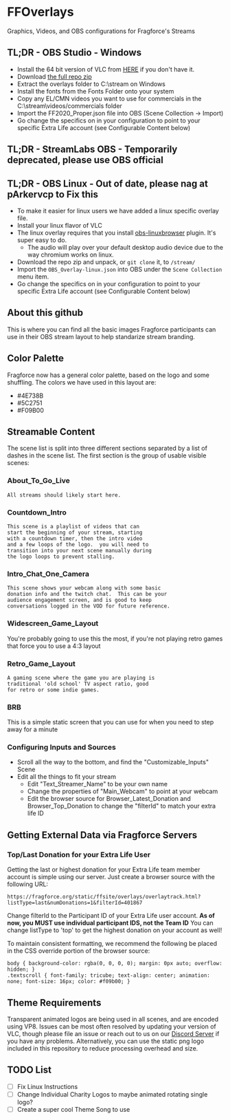 # FFOverlays
Graphics, Videos, and OBS configurations for Fragforce's Streams

## TL;DR - OBS Studio - Windows
* Install the 64 bit version of VLC from [HERE](https://www.videolan.org/vlc/download-windows.html) if you don't have it. 
* Download [the full repo zip](https://github.com/fragforce/FFOverlays/archive/master.zip)
* Extract the overlays folder to C:\stream on Windows
* Install the fonts from the Fonts Folder onto your system
* Copy any EL/CMN videos you want to use for commercials in the C:\stream\videos/commercials folder
* Import the FF2020_Proper.json file into OBS (Scene Collection -> Import)
* Go change the specifics on in your configuration to point to your specific Extra Life account (see Configurable Content below)

## TL;DR - StreamLabs OBS - Temporarily deprecated, please use OBS official

## TL;DR - OBS Linux - Out of date, please nag at pArkervcp to Fix this
* To make it easier for linux users we have added a linux specific overlay file.
* Install your linux flavor of VLC
* The linux overlay requires that you install [obs-linuxbrowser](https://github.com/bazukas/obs-linuxbrowser/) plugin. It's super easy to do.
    * The audio will play over your default desktop audio device due to the way chromium works on linux.
* Download the repo zip and unpack, or `git clone` it, to `/stream/`
* Import the `OBS_Overlay-linux.json` into OBS under the `Scene Collection` menu item.
* Go change the specifics on in your configuration to point to your specific Extra Life account (see Configurable Content below)

## About this github
This is where you can find all the basic images Fragforce participants can use in their OBS stream layout to help standarize stream branding.

## Color Palette
Fragforce now has a general color palette, based on the logo and some shuffling.  The colors we have used in this layout are:
* #4E738B
* #5C2751
* #F09B00

## Streamable Content
The scene list is split into three different sections separated by a list of dashes in the scene list.  The first section is the group of usable visible scenes:

### About_To_Go_Live
	All streams should likely start here.

### Countdown_Intro
	This scene is a playlist of videos that can
	start the beginning of your stream, starting
	with a countdown timer, then the intro video
	and a few loops of the logo.  you will need to
	transition into your next scene manually during
	the logo loops to prevent stalling.

### Intro_Chat_One_Camera
	This scene shows your webcam along with some basic
	donation info and the twitch chat.  This can be your
	audience engagement screen, and is good to keep
	conversations logged in the VOD for future reference.

### Widescreen_Game_Layout
 You're probably going to use this the most, if you're not playing retro games that force you to use a 4:3 layout

### Retro_Game_Layout
	A gaming scene where the game you are playing is 
	traditional 'old school' TV aspect ratio, good
	for retro or some indie games.

### BRB
This is a simple static screen that you can use for when you need to step away for a minute

### Configuring Inputs and Sources
* Scroll all the way to the bottom, and find the "Customizable_Inputs" Scene
* Edit all the things to fit your stream
    * Edit "Text_Streamer_Name" to be your own name
    * Change the properties of "Main_Webcam" to point at your webcam
    * Edit the browser source for Browser_Latest_Donation and Browser_Top_Donation to change the "filterId" to match your extra life ID

## Getting External Data via Fragforce Servers

### Top/Last Donation for your Extra Life User
Getting the last or highest donation for your Extra Life team member account is simple using our server.  Just create a browser source with the following URL:
```
https://fragforce.org/static/ffsite/overlays/overlaytrack.html?listType=last&numDonations=1&filterId=401867
```
Change filterId to the Participant ID of your Extra Life user account.  **As of now, you MUST use individual participant IDS, not the Team ID**
You can change listType to 'top' to get the highest donation on your account as well!

To maintain consistent formatting, we recommend the following be placed in the CSS override portion of the browser source:
```
body { background-color: rgba(0, 0, 0, 0); margin: 0px auto; overflow: hidden; }
.textscroll { font-family: tricube; text-align: center; animation: none; font-size: 16px; color: #f09b00; }
```

## Theme Requirements
Transparent animated logos are being used in all scenes, and are encoded using VP8.  Issues can be most often resolved by updating your version of VLC, though please file an issue or reach out to us on our [Discord Server](http://discord.fragforce.org) if you have any problems.  Alternatively, you can use the static png logo included in this repository to reduce processing overhead and size.

## TODO List
- [ ] Fix Linux Instructions
- [ ] Change Individual Charity Logos to maybe animated rotating single logo?
- [ ] Create a super cool Theme Song to use
